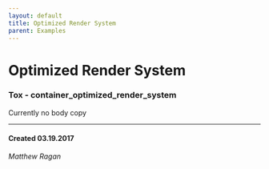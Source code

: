```yaml
---
layout: default
title: Optimized Render System
parent: Examples
---
```


# Optimized Render System
### Tox - container_optimized_render_system

Currently no body copy 

---
#### Created 03.19.2017
*Matthew Ragan*